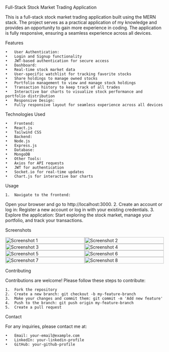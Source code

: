 Full-Stack Stock Market Trading Application

This is a full-stack stock market trading application built using the MERN stack. 
The project serves as a practical application of my knowledge and provides an opportunity to gain more experience in coding. 
The application is fully responsive, ensuring a seamless experience across all devices.


Features

	•	User Authentication:
	•	Login and Signup functionality
	•	JWT-based authentication for secure access
	•	Dashboard:
	•	Real-time stock market data
	•	User-specific watchlist for tracking favorite stocks
	•	Share holdings to manage owned stocks
	•	Portfolio management to view and manage stock holdings
	•	Transaction history to keep track of all trades
	•	Interactive bar charts to visualize stock performance and portfolio distribution
	•	Responsive Design:
	•	Fully responsive layout for seamless experience across all devices

Technologies Used

	•	Frontend:
	•	React.js
	•	Tailwind CSS
	•	Backend:
	•	Node.js
	•	Express.js
	•	Database:
	•	MongoDB
	•	Other Tools:
	•	Axios for API requests
	•	JWT for authentication
	•	Socket.io for real-time updates
	•	Chart.js for interactive bar charts
Usage

	1.	Navigate to the frontend:
Open your browser and go to http://localhost:3000.
	2.	Create an account or log in:
Register a new account or log in with your existing credentials.
	3.	Explore the application:
Start exploring the stock market, manage your portfolio, and track your transactions.

Screenshots

<div style="display: flex; flex-wrap: wrap;">
  <div style="flex: 50%; max-width: 50%;">
    <img src="https://github.com/user-attachments/assets/e3ca29fd-dd17-4afd-ae44-cdb304da1a7f" alt="Screenshot 1" width="100%">
  </div>
  <div style="flex: 50%; max-width: 50%;">
    <img src="https://github.com/user-attachments/assets/dd76a7fd-b1bf-427a-8261-2d0be86d2b12" alt="Screenshot 2" width="100%">
  </div>
  <div style="flex: 50%; max-width: 50%;">
    <img src="https://github.com/user-attachments/assets/2be84346-479b-4555-abdd-e39c0fbc6bfd" alt="Screenshot 3" width="100%">
  </div>
  <div style="flex: 50%; max-width: 50%;">
    <img src="https://github.com/user-attachments/assets/59da6b07-927a-4373-aa8c-490b18099746" alt="Screenshot 4" width="100%">
  </div>
  <div style="flex: 50%; max-width: 50%;">
    <img src="https://github.com/user-attachments/assets/35ebc67d-f52e-4d54-b78c-e235498aaf36" alt="Screenshot 5" width="100%">
  </div>
  <div style="flex: 50%; max-width: 50%;">
    <img src="https://github.com/user-attachments/assets/d8473e4f-efa5-4e88-89bd-41b1a4a13f87" alt="Screenshot 6" width="100%">
  </div>
  <div style="flex: 50%; max-width: 50%;">
    <img src="https://github.com/user-attachments/assets/4b1dca14-0546-49ad-94d8-5b997cd2f6b8" alt="Screenshot 7" width="100%">
  </div>
  <div style="flex: 50%; max-width: 50%;">
    <img src="https://github.com/user-attachments/assets/1d8dcead-9a24-4b43-bdcf-85165f32ed7e" alt="Screenshot 8" width="100%">
  </div>
</div>



Contributing

Contributions are welcome! Please follow these steps to contribute:

	1.	Fork the repository
	2.	Create a new branch: git checkout -b my-feature-branch
	3.	Make your changes and commit them: git commit -m 'Add new feature'
	4.	Push to the branch: git push origin my-feature-branch
	5.	Create a pull request

Contact

For any inquiries, please contact me at:

	•	Email: your-email@example.com
	•	LinkedIn: your-linkedin-profile
	•	GitHub: your-github-profile
